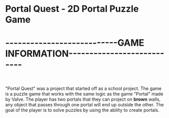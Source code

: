 # Portal Quest - 2D Portal Puzzle Game


#                                         ---------------------------GAME INFORMATION---------------------------

<br />

"Portal Quest" was a project that started off as a school project. The game is a puzzle game that works with the same logic as the game "Portal" made by Valve. The
player has two portals that they can project on **brown** walls, any object that passes through one portal will end up outside the other. The goal of the player is to
solve puzzles by using the ability to create portals.


